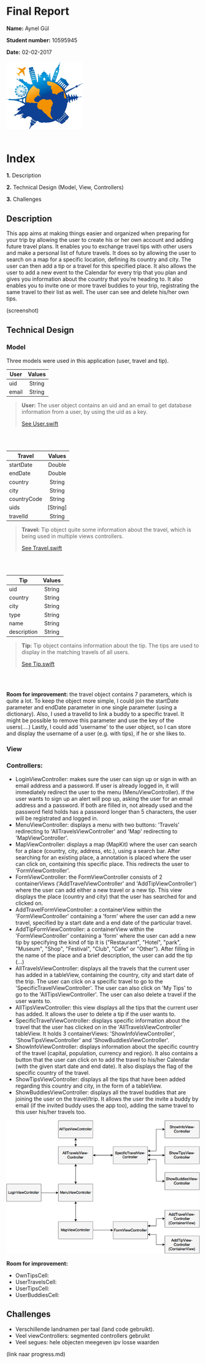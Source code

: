 # Final Report

**Name:** Aynel Gül

**Student number:** 10595945

**Date:** 02-02-2017
<br><br>
<img src="https://github.com/Aynelgul/finalproject/blob/master/finalproject/Doc/app-icon.jpg" width="200">
<br><br>

# Index
**1.** Description

**2.** Technical Design (Model, View, Controllers)

**3.** Challenges


## Description
This app aims at making things easier and organized when preparing for your trip by allowing the user to create his or her own account and adding future travel plans. It enables you to exchange travel tips with other users and make a personal list of future travels. It does so by allowing the user to search on a map for a specific location, defining its country and city. The user can then add a tip or a travel for this specified place. It also allows the user to add a new event to the Calendar for every trip that you plan and gives you information about the country that you're heading to. It also enables you to invite one or more travel buddies to your trip, registrating the same travel to their list as well. The user can see and delete his/her own tips. 

(screenshot)

## Technical Design

### Model
Three models were used in this application (user, travel and tip).

| **User**      | **Values**         |
| ------------- |:------------------:|
| uid           | String             |
| email         | String             |


> **User:**
> The user object contains an uid and an email to get database information from a user, by using
> the uid as a key. 
>
> [See User.swift](https://github.com/Aynelgul/finalproject/blob/master/finalproject/User.swift)

<br><br>

| **Travel**    | **Values**         |
| ------------- |:------------------:|
| startDate     | Double             |
| endDate       | Double             |
| country       | String             |
| city          | String             |
| countryCode   | String             |
| uids          | [String]           |
| travelId      | String             |


> **Travel:**
> Tip object quite some information about the travel, which is being used in multiple views
> controllers.
>
> [See Travel.swift](https://github.com/Aynelgul/finalproject/blob/master/finalproject/Travel.swift)

<br><br>

| **Tip**       | **Values**         |
| ------------- |:------------------:|
| uid           | String             |
| country       | String             |
| city          | String             |
| type          | String             |
| name          | String             |
| description   | String             |


> **Tip:**
> Tip object contains information about the tip. The tips are used to display in the matching travels 
> of all users.
>
> [See Tip.swift](https://github.com/Aynelgul/finalproject/blob/master/finalproject/Tip.swift)

<br><br>

**Room for improvement:** the travel object contains 7 parameters, which is quite a lot. To keep the object more simple, I could join the startDate parameter and endDate parameter in one single parameter (using a dictionary). Also, I used a travelId to link a buddy to a specific travel. It might be possible to remove this parameter and use the key of the users(....) Lastly, I could add 'username' to the user object, so I can store and display the username of a user (e.g. with tips), if he or she likes to. 

### View


### Controllers:
- LoginViewController: makes sure the user can sign up or sign in with an email address and a password. If user is already logged in, it will immediately redirect the user to the menu (MenuViewController). If the user wants to sign up an alert will pop up, asking the user for an email address and a password. If both are filled in, not already used and the password field holds has a password longer than 5 characters, the user will be registrated and logged in.
- MenuViewController: displays a menu with two buttons: 'Travels' redirecting to 'AllTravelsViewController' and 'Map' redirecting to 'MapViewController'.
- MapViewController: displays a map (MapKit) where the user can search for a place (country, city, address, etc.), using a search bar. After searching for an existing place, a annotation is placed where the user can click on, containing this specific place. This redirects the user to 'FormViewController'.
- FormViewController: the FormViewController consists of 2 containerViews ('AddTravelViewController' and 'AddTipViewController') where the user can add either a new travel or a new tip. This view displays the place (country and city) that the user has searched for and clicked on.
- AddTravelFormViewController: a containerView within the 'FormViewController' containing a 'form' where the user can add a new travel, specified by a start date and a end date of the particular travel. 
- AddTipFormViewController: a containerView within the 'FormViewController' containing a 'form' where the user can add a new tip by specifying the kind of tip it is ("Restaurant", "Hotel", "park", "Museum", "Shop", "Festival", "Club", "Cafe" or "Other"). After filling in the name of the place and a brief description, the user can add the tip (...)
- AllTravelsViewController: displays all the travels that the current user has added in a tableView, containing the country, city and start date of the trip. The user can click on a specific travel to go to the 'SpecificTravelViewController'. The user can also click on 'My Tips' to go to the 'AllTipsViewController'. The user can also delete a travel if the user wants to.
- AllTipsViewController: this view displays all the tips that the current user has added. It allows the user to delete a tip if the user wants to.
- SpecificTravelViewController: displays specific information about the travel that the user has clicked on in the 'AllTravelsViewController' tableView. It holds 3 containerViews: 'ShowInfoViewController', 'ShowTipsViewController' and 'ShowBuddiesViewController'.
- ShowInfoViewController: displays information about the specific country of the travel (capital, population, currency and region). It also contains a button that the user can click on to add the travel to his/her Calendar (with the given start date and end date). It also displays the flag of the specific country of the travel. 
- ShowTipsViewController: displays all the tips that have been added regarding this country and city, in the form of a tableView. 
- ShowBuddiesViewController: displays all the travel buddies that are joining the user on the travel/trip. It allows the user the invite a buddy by email (if the invited buddy uses the app too), adding the same travel to this user his/her travels too. 

![](Doc/user-interface.png)

**Room for improvement:** 

- OwnTipsCell:
- UserTravelsCell:
- UserTipsCell:
- UserBuddiesCell:


## Challenges
- Verschillende landnamen per taal (land code gebruikt).
- Veel viewControllers: segmented controllers gebruikt
- Veel segues: hele objecten meegeven ipv losse waarden

(link naar progress.md)
